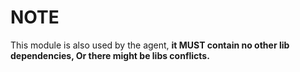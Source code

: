 # NOTE

This module is also used by the agent, **it MUST contain no other lib dependencies,
Or there might be libs conflicts.**